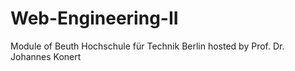 # Web-Engineering-II
Module of Beuth Hochschule für Technik Berlin hosted by Prof. Dr. Johannes Konert

